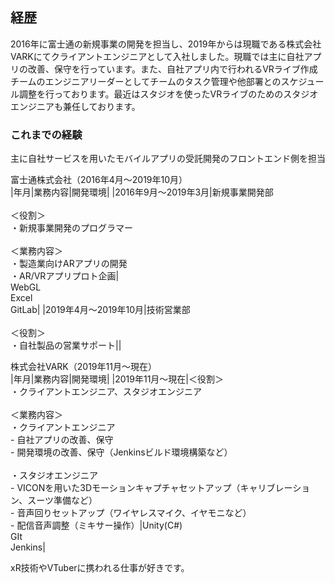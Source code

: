 ## 経歴

2016年に富士通の新規事業の開発を担当し、2019年からは現職である株式会社VARKにてクライアントエンジニアとして入社しました。現職では主に自社アプリの改善、保守を行っています。また、自社アプリ内で行われるVRライブ作成チームのエンジニアリーダーとしてチームのタスク管理や他部署とのスケジュール調整を行っております。最近はスタジオを使ったVRライブのためのスタジオエンジニアも兼任しております。


### これまでの経験

主に自社サービスを用いたモバイルアプリの受託開発のフロントエンド側を担当

富士通株式会社（2016年4月～2019年10月）<br>|年月|業務内容|開発環境|
|2016年9月～2019年3月|新規事業開発部<br><br>＜役割＞<br>・新規事業開発のプログラマー<br><br>＜業務内容＞<br>・製造業向けARアプリの開発<br>・AR/VRアプリプロト企画|<br>WebGL<br>Excel<br>GitLab|
|2019年4月～2019年10月|技術営業部<br><br>＜役割＞<br>・自社製品の営業サポート||

株式会社VARK（2019年11月～現在）<br>|年月|業務内容|開発環境|
|2019年11月～現在|＜役割＞<br>・クライアントエンジニア、スタジオエンジニア<br><br>＜業務内容＞<br>・クライアントエンジニア<br>- 自社アプリの改善、保守<br> - 開発環境の改善、保守（Jenkinsビルド環境構築など）<br><br>・スタジオエンジニア<br> - VICONを用いた3Dモーションキャプチャセットアップ（キャリブレーション、スーツ準備など）<br> - 音声回りセットアップ（ワイヤレスマイク、イヤモニなど）<br> - 配信音声調整（ミキサー操作）|Unity(C#)<br>GIt<br>Jenkins|

xR技術やVTuberに携われる仕事が好きです。